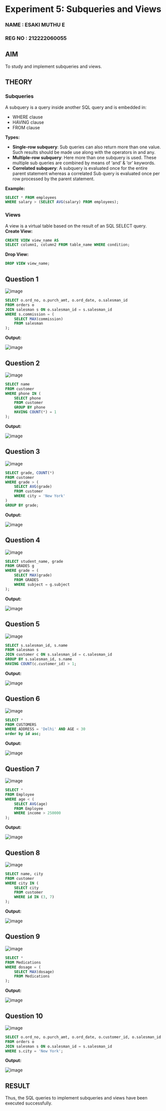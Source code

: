 # Experiment 5: Subqueries and Views
### NAME : ESAKI MUTHU E
### REG NO : 212222060055
## AIM
To study and implement subqueries and views.

## THEORY

### Subqueries
A subquery is a query inside another SQL query and is embedded in:
- WHERE clause
- HAVING clause
- FROM clause

**Types:**
- **Single-row subquery**:
  Sub queries can also return more than one value. Such results should be made use along with the operators in and any.
- **Multiple-row subquery**:
  Here more than one subquery is used. These multiple sub queries are combined by means of ‘and’ & ‘or’ keywords.
- **Correlated subquery**:
  A subquery is evaluated once for the entire parent statement whereas a correlated Sub query is evaluated once per row processed by the parent statement.

**Example:**
```sql
SELECT * FROM employees
WHERE salary > (SELECT AVG(salary) FROM employees);
```
### Views
A view is a virtual table based on the result of an SQL SELECT query.
**Create View:**
```sql
CREATE VIEW view_name AS
SELECT column1, column2 FROM table_name WHERE condition;
```
**Drop View:**
```sql
DROP VIEW view_name;
```

**Question 1**
--
![image](https://github.com/user-attachments/assets/d9114a32-4836-429a-a50a-0cb81197072d)


```sql
SELECT o.ord_no, o.purch_amt, o.ord_date, o.salesman_id
FROM orders o
JOIN salesman s ON o.salesman_id = s.salesman_id
WHERE s.commission = (
    SELECT MAX(commission)
    FROM salesman
);

```

**Output:**

![image](https://github.com/user-attachments/assets/7973a7d3-7ed9-4477-a503-0505ae6307d8)


**Question 2**
---
![image](https://github.com/user-attachments/assets/322c5ac3-a8ec-4bda-8193-51ebda10b395)


```sql
SELECT name
FROM customer
WHERE phone IN (
    SELECT phone
    FROM customer
    GROUP BY phone
    HAVING COUNT(*) = 1
);

```

**Output:**

![image](https://github.com/user-attachments/assets/e635d7f4-f4e1-4fc8-8fba-15ccfe54d73f)


**Question 3**
---
![image](https://github.com/user-attachments/assets/1a9c8eae-81b1-4c18-96f0-009cd4dbd8dc)


```sql
SELECT grade, COUNT(*) 
FROM customer 
WHERE grade > (
    SELECT AVG(grade) 
    FROM customer 
    WHERE city = 'New York'
)
GROUP BY grade;

```

**Output:**

![image](https://github.com/user-attachments/assets/200a89c1-e3cd-484d-9474-323add496201)


**Question 4**
---
![image](https://github.com/user-attachments/assets/60c7daa4-355e-41a6-8625-396a06c3e68a)


```sql
SELECT student_name, grade
FROM GRADES g
WHERE grade = (
    SELECT MAX(grade)
    FROM GRADES
    WHERE subject = g.subject
);

```

**Output:**

![image](https://github.com/user-attachments/assets/fd6ae860-8dc8-4054-be6f-83445e31cc81)


**Question 5**
---
![image](https://github.com/user-attachments/assets/95b97961-c54f-4227-a5b6-55fec3e80f55)


```sql
SELECT s.salesman_id, s.name
FROM salesman s
JOIN customer c ON s.salesman_id = c.salesman_id
GROUP BY s.salesman_id, s.name
HAVING COUNT(c.customer_id) > 1;

```

**Output:**

![image](https://github.com/user-attachments/assets/ce6a92c6-3e36-403a-b36f-6f6b725874fc)


**Question 6**
---
![image](https://github.com/user-attachments/assets/adc2daab-bbb9-4e78-9e13-d9638d80a07d)


```sql
SELECT *
FROM CUSTOMERS
WHERE ADDRESS = 'Delhi' AND AGE < 30
order by id asc;
```

**Output:**

![image](https://github.com/user-attachments/assets/3f7c11a6-7791-43f7-979a-68231aa7488d)


**Question 7**
---
![image](https://github.com/user-attachments/assets/9493c9ce-6583-4609-a6d8-c76e58323c14)


```sql
SELECT *
FROM Employee
WHERE age < (
    SELECT AVG(age)
    FROM Employee
    WHERE income > 250000
);

```

**Output:**

![image](https://github.com/user-attachments/assets/6da3d439-2f6a-4d1f-9c7f-2a90226109f4)


**Question 8**
---
![image](https://github.com/user-attachments/assets/2233dbb8-b6b0-41d4-b097-5c931c98e19f)


```sql
SELECT name, city
FROM customer
WHERE city IN (
    SELECT city
    FROM customer
    WHERE id IN (3, 7)
);

```

**Output:**

![image](https://github.com/user-attachments/assets/10544912-897e-4cc5-8699-064e35e99d02)


**Question 9**
---
![image](https://github.com/user-attachments/assets/8581f0a3-df19-47f6-ba59-d1d241acd0b5)


```sql
SELECT *
FROM Medications
WHERE dosage = (
    SELECT MAX(dosage)
    FROM Medications
);

```

**Output:**

![image](https://github.com/user-attachments/assets/c8196b0e-a3a0-4d8b-9f25-8c5fd01ebb56)


**Question 10**
---
![image](https://github.com/user-attachments/assets/6cface3d-2a0a-4ec2-9dfa-2785e43eac35)


```sql
SELECT o.ord_no, o.purch_amt, o.ord_date, o.customer_id, o.salesman_id
FROM orders o
JOIN salesman s ON o.salesman_id = s.salesman_id
WHERE s.city = 'New York';

```

**Output:**

![image](https://github.com/user-attachments/assets/8af2acba-fbfe-4166-823e-156f6d951790)



## RESULT
Thus, the SQL queries to implement subqueries and views have been executed successfully.
